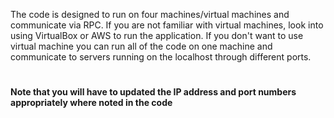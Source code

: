 The code is designed to run on four machines/virtual machines and communicate via RPC. If you are not familiar with virtual machines, look into using VirtualBox or AWS to run the application. If you don't want to use virtual machine you can run all of the code on one machine and communicate to servers running on the localhost through different ports.
  
 #
 **Note that you will have to updated the IP address and port numbers appropriately where noted in the code**
 #
